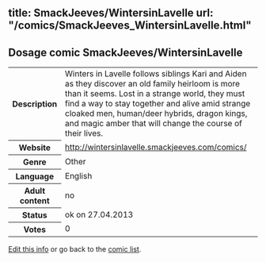 title: SmackJeeves/WintersinLavelle
url: "/comics/SmackJeeves_WintersinLavelle.html"
---
Dosage comic SmackJeeves/WintersinLavelle
-----------------------------------------

<p id="msg"></p>
<script type="text/javascript">
if (window.location.search === '?edit_info_mail=sent_ok') {
  var elem = document.getElementById("msg");
  elem.innerHTML = 'Edited information sucessfully sent.';
  elem.className = 'ok';
}
</script>
<table class="comicinfo">
<tr>
<th>Description</th><td>Winters in Lavelle follows siblings Kari and Aiden as they discover an old family heirloom is more than it seems. Lost in a strange world, they must find a way to stay together and alive amid strange cloaked men, human/deer hybrids, dragon kings, and magic amber that will change the course of their lives.</td>
</tr>
<tr>
<th>Website</th><td><a href="http://wintersinlavelle.smackjeeves.com/comics/">http://wintersinlavelle.smackjeeves.com/comics/</a></td>
</tr>
<tr>
<th>Genre</th><td>Other</td>
</tr>
<tr>
<th>Language</th><td>English</td>
</tr>
<tr>
<th>Adult content</th><td>no</td>
</tr>
<tr>
<th>Status</th><td>ok on 27.04.2013</td>
</tr>
<tr>
<th>Votes</th><td>0</td>
</tr>
</table>

[Edit this info](SmackJeeves_WintersinLavelle_edit.html) or go back to the [comic list](../comic-index.html).
